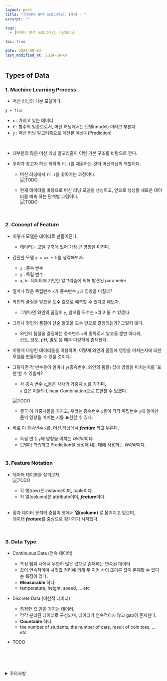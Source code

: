 ```yaml
---
layout: post
title: "[데이터 분석 프로그래밍] 1주차 - "
excerpt: ""

tags:
  - [데이터 분석 프로그래밍, Python]

toc: true

date: 2024-09-03
last_modified_at: 2024-09-04
---
```

## Types of Data
### 1. Machine Learning Process
- 머신 러닝의 기본 모델이다.  

`ŷ = f(x)`

- `x` : 가지고 있는 데이터
- `f` : 함수의 일종으로서, 머신 러닝에서는 모델(model) 이라고 부른다.  
- `ŷ` : 머신 러닝 알고리즘으로 계산된 예상치(Prediction)  

<br>

- 대부분의 많은 머신 러닝 알고리즘이 이런 기본 구조를 바탕으로 한다.  
- 우리가 찾고자 하는 최적의 `f(.)`를 제공하는 것이 머신러닝의 역할이다.  

  - 머신 러닝에서 `f(.)`을 찾아가는 과정이다.  
  ![TODO]()

  - 현재 데이터를 바탕으로 머신 러닝 모델을 생성하고, 앞으로 생성할 새로운 데이터를 예측 하는 단계별 그림이다.  
  ![TODO]()  

  <br>

### 2. Concept of Feature
- 이렇게 모델은 데이터로 만들어진다.  
  - 데이터는 모델 구축에 있어 가장 큰 영향을 미친다.  

- 간단한 모델 `y = ax + b`를 생각해보자.  
  - `x` : 종속 변수
  - `y` : 독립 변수
  - `a`, `b` : 데이터에 기반한 알고리즘에 의해 발견된 parameter

- 얼마나 많은 독립변수 `x`가 종속변수 `y`에 영향을 미칠까?  

- 와인의 품질을 알코올 도수 값으로 예측할 수 있다고 해보자.  
  - 그렇다면 와인의 품질이 `y`, 알코올 도수는 `x`라고 둘 수 있겠다.  

- 그러나 와인의 품질이 단순 알코올 도수 만으로 결정되는가? 그렇지 않다.  

  - 와인의 품질을 결정하는 종속변수 `x`의 종류로서 알코올 뿐만 아니라,  
  산도, 당도, pH, 밀도 등 매우 다양하게 존재한다.  

- 이렇게 다양한 데이터들을 이용하여, 어떻게 와인의 품질에 영향을 미치는지에 대한 모델을 만들어볼 수 있을 것이다.  

- 그렇다면 각 변수들이 얼마나 `y`(종속변수, 와인의 품질) 값에 영향을 미치는지를 '표현'할 수 있을까?  

  - 각 종속 변수 `x`<sub>`n`</sub>들은 각각의 가중치 `𝛽`<sub>`n`</sub>를 가지며,  
  `y` 값은 이들의 Linear Combination으로 표현할 수 있겠다.  

  ![TODO]()

  - 결국 이 가중치들을 가지고, 우리는 종속변수 `x`들이 각각 독립변수 `y`에 얼마만큼씩 영향을 미치는 지를 표현할 수 있다.  

- 바로 이 종속변수 `x`를, 머신 러닝에서 ***feature*** 라고 부른다.  
  - 독립 변수 `y`에 영향을 미치는 *데이터*이다.  
  - 모델이 학습하고 Prediction을 생성해 내는데에 사용하는 *데이터*이다.  

  <br>

### 3. Feature Notation
- 데이터 테이블을 살펴보자.  
![TODO]()

  - 각 행(row)은 instance이며, tuple이다.  
  - 각 열(column)은 attribute이며, ***feature***이다.  

  <br>

- 점차 데이터 분석의 중점이 행에서 **열(column)** 로 옮겨지고 있으며,  
데이터 ***feature***를 중심으로 평가하기 시작했다.  

<br>

### 3. Data Type
- Continuous Data (연속 데이터)
  - 특정 범위 내에서 무한히 많은 값으로 존재하는 연속된 데이터.
  - 값이 연속적이며 사잇값 정리에 의해 두 지점 사이 또다른 값이 존재할 수 있다는 특징이 있다.  
  - **Measurable** 하다.
  - temperature, height, speed, ... etc

- Discrete Data (이산적 데이터)
  - 특정한 값 만을 가지는 데이터.
  - 각각 분리된 데이터로 구성되며, 데이터가 연속적이지 않고 gap이 존재한다.  
  - **Countable** 하다.  
  - the number of students, the number of cars, result of coin toss, ... etc  

- TODO

<br>
<br>
<br>
<br>
<details>
<summary>주의사항</summary>
<div markdown="1">

이 포스팅은 강원대학교 장홍준 교수님의 데이터분석프로그래밍 수업을 들으며 내용을 정리 한 것입니다.  
수업 내용에 대한 저작권은 교수님께 있으니,  
다른 곳으로의 무분별한 내용 복사를 자제해 주세요.

</div>
</details> 